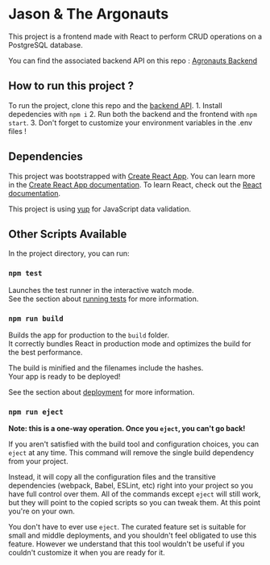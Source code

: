 # Jason & The Argonauts

This project is a frontend made with React to perform CRUD operations on a PostgreSQL database.

You can find the associated backend API on this repo :  [Agronauts Backend](https://github.com/kimlesieur/argonauts-backend)

## How to run this project ? 

To run the project, clone this repo and the [backend API](https://github.com/kimlesieur/argonauts-backend).
    1. Install depedencies with `npm i`
    2. Run both the backend and the frontend with `npm start`. 
    3. Don't forget to customize your environment variables in the .env files !

## Dependencies

This project was bootstrapped with [Create React App](https://github.com/facebook/create-react-app).
You can learn more in the [Create React App documentation](https://facebook.github.io/create-react-app/docs/getting-started).
To learn React, check out the [React documentation](https://reactjs.org/).

This project is using [yup](https://www.npmjs.com/package/yup) for JavaScript data validation.

## Other Scripts Available

In the project directory, you can run:

### `npm test`

Launches the test runner in the interactive watch mode.\
See the section about [running tests](https://facebook.github.io/create-react-app/docs/running-tests) for more information.

### `npm run build`

Builds the app for production to the `build` folder.\
It correctly bundles React in production mode and optimizes the build for the best performance.

The build is minified and the filenames include the hashes.\
Your app is ready to be deployed!

See the section about [deployment](https://facebook.github.io/create-react-app/docs/deployment) for more information.

### `npm run eject`

**Note: this is a one-way operation. Once you `eject`, you can't go back!**

If you aren't satisfied with the build tool and configuration choices, you can `eject` at any time. This command will remove the single build dependency from your project.

Instead, it will copy all the configuration files and the transitive dependencies (webpack, Babel, ESLint, etc) right into your project so you have full control over them. All of the commands except `eject` will still work, but they will point to the copied scripts so you can tweak them. At this point you're on your own.

You don't have to ever use `eject`. The curated feature set is suitable for small and middle deployments, and you shouldn't feel obligated to use this feature. However we understand that this tool wouldn't be useful if you couldn't customize it when you are ready for it.